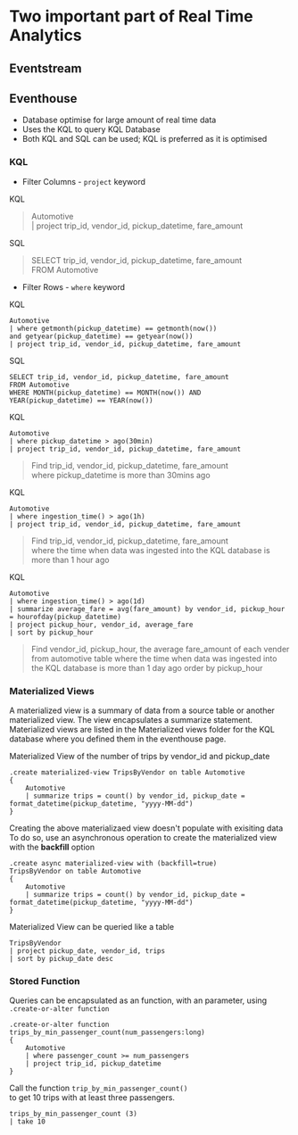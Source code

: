 # Two important part of Real Time Analytics

## Eventstream

## Eventhouse
* Database optimise for large amount of real time data
* Uses the KQL to query KQL Database
* Both KQL and SQL can be used; KQL is preferred as it is optimised

### KQL 
* Filter Columns - `project` keyword

KQL
> Automotive  
> | project trip_id, vendor_id, pickup_datetime, fare_amount

SQL 
> SELECT trip_id, vendor_id, pickup_datetime, fare_amount  
> FROM Automotive

* Filter Rows - `where` keyword

KQL
```
Automotive  
| where getmonth(pickup_datetime) == getmonth(now())  
and getyear(pickup_datetime) == getyear(now())  
| project trip_id, vendor_id, pickup_datetime, fare_amount
```

SQL
```
SELECT trip_id, vendor_id, pickup_datetime, fare_amount  
FROM Automotive  
WHERE MONTH(pickup_datetime) == MONTH(now()) AND  
YEAR(pickup_datetime) == YEAR(now())
```
KQL
```
Automotive  
| where pickup_datetime > ago(30min)  
| project trip_id, vendor_id, pickup_datetime, fare_amount
```

> Find trip_id, vendor_id, pickup_datetime, fare_amount  
> where pickup_datetime is more than 30mins ago

KQL
```
Automotive  
| where ingestion_time() > ago(1h)  
| project trip_id, vendor_id, pickup_datetime, fare_amount
```
> Find trip_id, vendor_id, pickup_datetime, fare_amount  
> where the time when data was ingested into the KQL database is more than 1 hour ago

KQL
```
Automotive
| where ingestion_time() > ago(1d)
| summarize average_fare = avg(fare_amount) by vendor_id, pickup_hour = hourofday(pickup_datetime)
| project pickup_hour, vendor_id, average_fare
| sort by pickup_hour
```
> Find  vendor_id, pickup_hour, the average fare_amount of each vender from automotive table
> where the time when data was ingested into the KQL database is more than 1 day ago
> order by pickup_hour

### Materialized Views
A materialized view is a summary of data from a source table or another materialized view. The view encapsulates a summarize statement.  
Materialized views are listed in the Materialized views folder for the KQL database where you defined them in the eventhouse page.

Materialized View of the number of trips by vendor_id and pickup_date
```
.create materialized-view TripsByVendor on table Automotive
{
    Automotive
    | summarize trips = count() by vendor_id, pickup_date = format_datetime(pickup_datetime, "yyyy-MM-dd")
}
```

Creating the above materializaed view doesn't populate with exisiting data  
To do so, use an asynchronous operation to create the materialized view with the **backfill** option
```
.create async materialized-view with (backfill=true)
TripsByVendor on table Automotive
{
    Automotive
    | summarize trips = count() by vendor_id, pickup_date = format_datetime(pickup_datetime, "yyyy-MM-dd")
}
```
Materialized View can be queried like a table
```
TripsByVendor
| project pickup_date, vendor_id, trips
| sort by pickup_date desc
```

### Stored Function
Queries can be encapsulated as an function, with an parameter, using `.create-or-alter function` 

```
.create-or-alter function trips_by_min_passenger_count(num_passengers:long)
{
    Automotive
    | where passenger_count >= num_passengers 
    | project trip_id, pickup_datetime
}
```

Call the function `trip_by_min_passenger_count()`  
to get 10 trips with at least three passengers.
```
trips_by_min_passenger_count (3)
| take 10
```
